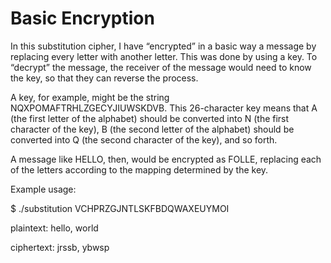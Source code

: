 # Basic Encryption

In this substitution cipher, I have “encrypted” in a basic way a message by replacing every letter with another letter. This was done by using a key. To “decrypt” the message, the receiver of the message would need to know the key, so that they can reverse the process.

A key, for example, might be the string NQXPOMAFTRHLZGECYJIUWSKDVB. This 26-character key means that A (the first letter of the alphabet) should be converted into N (the first character of the key), B (the second letter of the alphabet) should be converted into Q (the second character of the key), and so forth.

A message like HELLO, then, would be encrypted as FOLLE, replacing each of the letters according to the mapping determined by the key.


 Example usage:
 
 $ ./substitution VCHPRZGJNTLSKFBDQWAXEUYMOI
 
 plaintext:  hello, world
 
 ciphertext: jrssb, ybwsp




